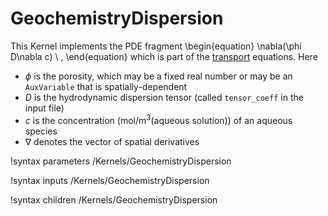 # GeochemistryDispersion

This Kernel implements the PDE fragment
\begin{equation}
\nabla(\phi D\nabla c) \ ,
\end{equation}
which is part of the [transport](transport.md) equations.  Here

- $\phi$ is the porosity, which may be a fixed real number or may be an `AuxVariable` that is spatially-dependent
- $D$ is the hydrodynamic dispersion tensor (called `tensor_coeff` in the input file)
- $c$ is the concentration (mol/m$^{3}$(aqueous solution)) of an aqueous species
- $\nabla$ denotes the vector of spatial derivatives

!syntax parameters /Kernels/GeochemistryDispersion

!syntax inputs /Kernels/GeochemistryDispersion

!syntax children /Kernels/GeochemistryDispersion

